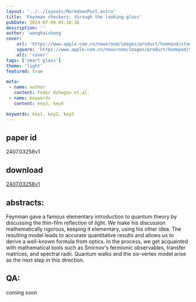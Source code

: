 ```yaml
---
layout: '../../layouts/MarkdownPost.astro'
title: 'Feynman checkers: through the looking-glass'
pubDate: 2024-07-09 05:10:36
description: ''
author: 'wanghaisheng'
cover:
    url: 'https://www.apple.com.cn/newsroom/images/product/homepod/standard/Apple-HomePod-hero-230118_big.jpg.large_2x.jpg'
    square: 'https://www.apple.com.cn/newsroom/images/product/homepod/standard/Apple-HomePod-hero-230118_big.jpg.large_2x.jpg'
    alt: 'cover'
tags: ['smart glass'] 
theme: 'light'
featured: true

meta:
 - name: author
   content: Fedor Ozhegov et.al.
 - name: keywords
   content: key3, key4

keywords: key1, key2, key3
---
```


## paper id
2407.03258v1
## download
[2407.03258v1](http://arxiv.org/abs/2407.03258v1)
## abstracts:
Feynman gave a famous elementary introduction to quantum theory by discussing the thin-film reflection of light. We make his discussion mathematically rigorous, keeping it elementary, using his other idea. The resulting model leads to accurate quantitative results and allows us to derive a well-known formula from optics. In the process, we get acquainted with mathematical tools such as Smirnov's fermionic observables, transfer matrices, and spectral radii. Quantum walks and the six-vertex model arise as the next step in this direction.
## QA:
coming soon
